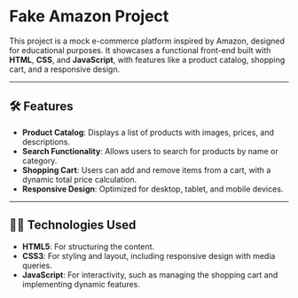 # Fake Amazon Project

This project is a mock e-commerce platform inspired by Amazon, designed for educational purposes. It showcases a functional front-end built with **HTML**, **CSS**, and **JavaScript**, with features like a product catalog, shopping cart, and a responsive design.

---

## 🛠️ **Features**
- **Product Catalog**: Displays a list of products with images, prices, and descriptions.
- **Search Functionality**: Allows users to search for products by name or category.
- **Shopping Cart**: Users can add and remove items from a cart, with a dynamic total price calculation.
- **Responsive Design**: Optimized for desktop, tablet, and mobile devices.

  
---

## 🧑‍💻 **Technologies Used**
- **HTML5**: For structuring the content.
- **CSS3**: For styling and layout, including responsive design with media queries.
- **JavaScript**: For interactivity, such as managing the shopping cart and implementing dynamic features.



